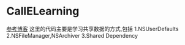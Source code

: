 # CallELearning

[参考博客](http://www.tekramer.com/sharing-data-between-apps-extensions/)
这里的代码主要是学习共享数据的方式,包括
1.NSUserDefaults
2.NSFileManager,NSArchiver
3.Shared Dependency
